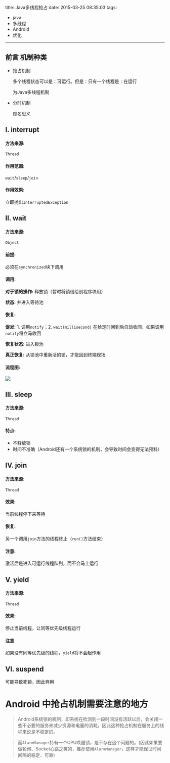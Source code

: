title: Java多线程抢占
date: 2015-03-25 08:35:03
tags:
- java
- 多线程
- Android
- 优化

---

## 前言 机制种类
- 抢占机制
	
	多个线程状态可以是：可运行。但是：只有一个线程是：在运行
	
	为Java多线程机制
	
- 分时机制
	
	顾名思义

## I. interrupt
#### 方法来源:
`Thread`

#### 作用范围:
`wait`/`sleep`/`join`

#### 作用效果:
立即抛出`InterruptedException`

## II. wait
#### 方法来源:
`Object`


#### 前提:
必须在`synchronized`块下调用

#### 调用:
**对于锁的操作:** 释放锁（暂时将锁借给别程序块用）

**状态:** 并进入等待池


#### 恢复:
**促发:** 1. 调用`notify`；2. `wait(millisecond)` 在给定时间到后自动收回，如果调用`notify`将立马收回


**恢复状态:** 进入锁池

**真正恢复:** 从锁池中重新活的锁，才能回到终端现场
<!--more-->


#### 流程图:

![](/img/javathread-1.png)

## III. sleep
#### 方法来源:
`Thread`

#### 特点:
- 不释放锁
- 时间不准确（Android还有一个系统锁的机制，会导致时间会变得无法预料）

## IV. join
#### 方法来源:
`Thread`

#### 效果:
当前线程停下来等待

#### 恢复:
另一个调用`join`方法的线程终止（`run()`方法结束）

#### 注意:
激活后是进入可运行线程队列，而不会马上运行


## V. yield
#### 方法来源:
`Thread`

#### 效果:
停止当前线程，让同等优先级线程运行

#### 注意
如果没有同等优先级的线程，`yield`将不会起作用

## VI. suspend
可能导致死锁，因此弃用

# Android 中抢占机制需要注意的地方

> Android系统锁的机制，即系统在检测到一段时间没有活跃以后，会关闭一些不必要的服务来减少资源和电量的消耗，因此这种抢占机制在服务上的线程来说是不稳定的。

> 而`AlarmManager`持有一个CPU唤醒锁，是不存在这个问题的。(因此如果要做轮询、Socket心跳之类的，推荐使用`AlarmManager`，这样才能保证时间间隔的稳定、可靠)